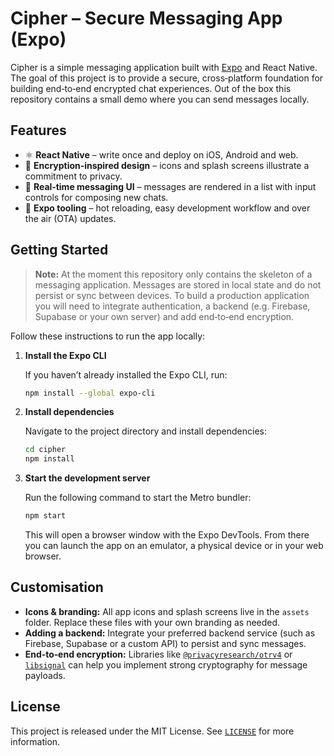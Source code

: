 # Cipher – Secure Messaging App (Expo)

Cipher is a simple messaging application built with [Expo](https://expo.dev/) and
React Native. The goal of this project is to provide a secure, cross‑platform
foundation for building end‑to‑end encrypted chat experiences. Out of the box
this repository contains a small demo where you can send messages locally.

## Features

- ⚛️ **React Native** – write once and deploy on iOS, Android and web.
- 🔐 **Encryption‑inspired design** – icons and splash screens illustrate a
  commitment to privacy.
- 💬 **Real‑time messaging UI** – messages are rendered in a list with input
  controls for composing new chats.
- 🚀 **Expo tooling** – hot reloading, easy development workflow and over the
  air (OTA) updates.

## Getting Started

> **Note:** At the moment this repository only contains the skeleton of a
> messaging application. Messages are stored in local state and do not
> persist or sync between devices. To build a production application you will
> need to integrate authentication, a backend (e.g. Firebase, Supabase or your
> own server) and add end‑to‑end encryption.

Follow these instructions to run the app locally:

1. **Install the Expo CLI**

   If you haven’t already installed the Expo CLI, run:

   ```sh
   npm install --global expo-cli
   ```

2. **Install dependencies**

   Navigate to the project directory and install dependencies:

   ```sh
   cd cipher
   npm install
   ```

3. **Start the development server**

   Run the following command to start the Metro bundler:

   ```sh
   npm start
   ```

   This will open a browser window with the Expo DevTools. From there you can
   launch the app on an emulator, a physical device or in your web browser.

## Customisation

- **Icons & branding:** All app icons and splash screens live in the
  `assets` folder. Replace these files with your own branding as needed.
- **Adding a backend:** Integrate your preferred backend service (such as
  Firebase, Supabase or a custom API) to persist and sync messages.
- **End‑to‑end encryption:** Libraries like
  [`@privacyresearch/otrv4`](https://github.com/privacyresearchgroup/otrv4)
  or [`libsignal`](https://signal.org/docs/) can help you implement strong
  cryptography for message payloads.

## License

This project is released under the MIT License. See
[`LICENSE`](./LICENSE) for more information.
